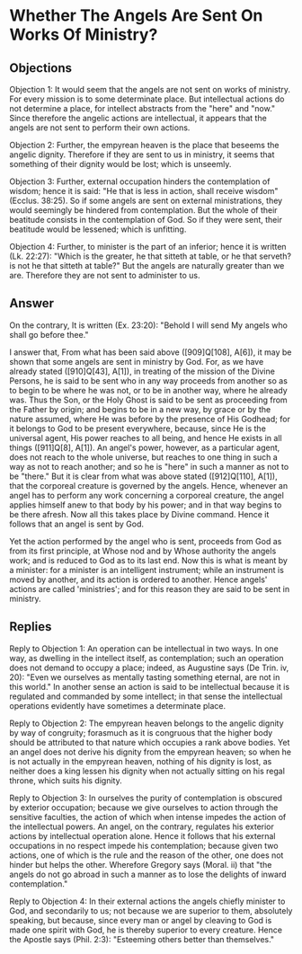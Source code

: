# Whether The Angels Are Sent On Works Of Ministry?

## Objections

Objection 1: It would seem that the angels are not sent on works of ministry. For every mission is to some determinate place. But intellectual actions do not determine a place, for intellect abstracts from the "here" and "now." Since therefore the angelic actions are intellectual, it appears that the angels are not sent to perform their own actions.

Objection 2: Further, the empyrean heaven is the place that beseems the angelic dignity. Therefore if they are sent to us in ministry, it seems that something of their dignity would be lost; which is unseemly.

Objection 3: Further, external occupation hinders the contemplation of wisdom; hence it is said: "He that is less in action, shall receive wisdom" (Ecclus. 38:25). So if some angels are sent on external ministrations, they would seemingly be hindered from contemplation. But the whole of their beatitude consists in the contemplation of God. So if they were sent, their beatitude would be lessened; which is unfitting.

Objection 4: Further, to minister is the part of an inferior; hence it is written (Lk. 22:27): "Which is the greater, he that sitteth at table, or he that serveth? is not he that sitteth at table?" But the angels are naturally greater than we are. Therefore they are not sent to administer to us.

## Answer

On the contrary, It is written (Ex. 23:20): "Behold I will send My angels who shall go before thee."

I answer that, From what has been said above ([909]Q[108], A[6]), it may be shown that some angels are sent in ministry by God. For, as we have already stated ([910]Q[43], A[1]), in treating of the mission of the Divine Persons, he is said to be sent who in any way proceeds from another so as to begin to be where he was not, or to be in another way, where he already was. Thus the Son, or the Holy Ghost is said to be sent as proceeding from the Father by origin; and begins to be in a new way, by grace or by the nature assumed, where He was before by the presence of His Godhead; for it belongs to God to be present everywhere, because, since He is the universal agent, His power reaches to all being, and hence He exists in all things ([911]Q[8], A[1]). An angel's power, however, as a particular agent, does not reach to the whole universe, but reaches to one thing in such a way as not to reach another; and so he is "here" in such a manner as not to be "there." But it is clear from what was above stated ([912]Q[110], A[1]), that the corporeal creature is governed by the angels. Hence, whenever an angel has to perform any work concerning a corporeal creature, the angel applies himself anew to that body by his power; and in that way begins to be there afresh. Now all this takes place by Divine command. Hence it follows that an angel is sent by God.

Yet the action performed by the angel who is sent, proceeds from God as from its first principle, at Whose nod and by Whose authority the angels work; and is reduced to God as to its last end. Now this is what is meant by a minister: for a minister is an intelligent instrument; while an instrument is moved by another, and its action is ordered to another. Hence angels' actions are called 'ministries'; and for this reason they are said to be sent in ministry.

## Replies

Reply to Objection 1: An operation can be intellectual in two ways. In one way, as dwelling in the intellect itself, as contemplation; such an operation does not demand to occupy a place; indeed, as Augustine says (De Trin. iv, 20): "Even we ourselves as mentally tasting something eternal, are not in this world." In another sense an action is said to be intellectual because it is regulated and commanded by some intellect; in that sense the intellectual operations evidently have sometimes a determinate place.

Reply to Objection 2: The empyrean heaven belongs to the angelic dignity by way of congruity; forasmuch as it is congruous that the higher body should be attributed to that nature which occupies a rank above bodies. Yet an angel does not derive his dignity from the empyrean heaven; so when he is not actually in the empyrean heaven, nothing of his dignity is lost, as neither does a king lessen his dignity when not actually sitting on his regal throne, which suits his dignity.

Reply to Objection 3: In ourselves the purity of contemplation is obscured by exterior occupation; because we give ourselves to action through the sensitive faculties, the action of which when intense impedes the action of the intellectual powers. An angel, on the contrary, regulates his exterior actions by intellectual operation alone. Hence it follows that his external occupations in no respect impede his contemplation; because given two actions, one of which is the rule and the reason of the other, one does not hinder but helps the other. Wherefore Gregory says (Moral. ii) that "the angels do not go abroad in such a manner as to lose the delights of inward contemplation."

Reply to Objection 4: In their external actions the angels chiefly minister to God, and secondarily to us; not because we are superior to them, absolutely speaking, but because, since every man or angel by cleaving to God is made one spirit with God, he is thereby superior to every creature. Hence the Apostle says (Phil. 2:3): "Esteeming others better than themselves."